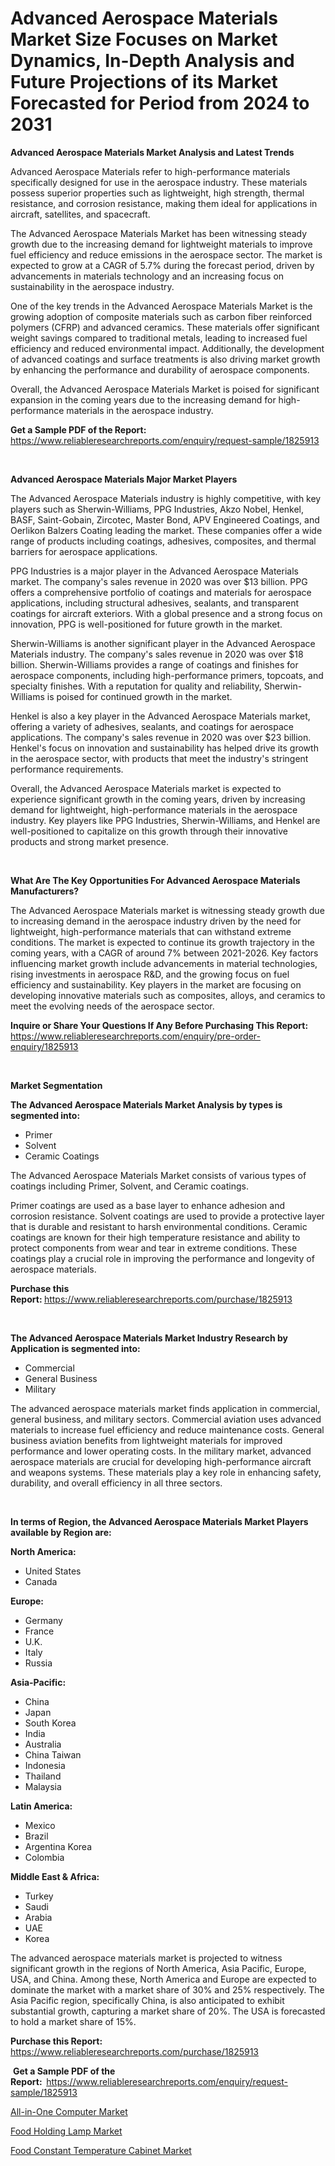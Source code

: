 <p><h1>Advanced Aerospace Materials Market Size Focuses on Market Dynamics, In-Depth Analysis and Future Projections of its Market Forecasted for Period from 2024 to 2031</h1></p><p><strong>Advanced Aerospace Materials Market Analysis and Latest Trends</strong></p>
<p><p>Advanced Aerospace Materials refer to high-performance materials specifically designed for use in the aerospace industry. These materials possess superior properties such as lightweight, high strength, thermal resistance, and corrosion resistance, making them ideal for applications in aircraft, satellites, and spacecraft.</p><p>The Advanced Aerospace Materials Market has been witnessing steady growth due to the increasing demand for lightweight materials to improve fuel efficiency and reduce emissions in the aerospace sector. The market is expected to grow at a CAGR of 5.7% during the forecast period, driven by advancements in materials technology and an increasing focus on sustainability in the aerospace industry.</p><p>One of the key trends in the Advanced Aerospace Materials Market is the growing adoption of composite materials such as carbon fiber reinforced polymers (CFRP) and advanced ceramics. These materials offer significant weight savings compared to traditional metals, leading to increased fuel efficiency and reduced environmental impact. Additionally, the development of advanced coatings and surface treatments is also driving market growth by enhancing the performance and durability of aerospace components.</p><p>Overall, the Advanced Aerospace Materials Market is poised for significant expansion in the coming years due to the increasing demand for high-performance materials in the aerospace industry.</p></p>
<p><strong>Get a Sample PDF of the Report:&nbsp;</strong> <a href="https://www.reliableresearchreports.com/enquiry/request-sample/1825913">https://www.reliableresearchreports.com/enquiry/request-sample/1825913</a></p>
<p>&nbsp;</p>
<p><strong>Advanced Aerospace Materials Major Market Players</strong></p>
<p><p>The Advanced Aerospace Materials industry is highly competitive, with key players such as Sherwin-Williams, PPG Industries, Akzo Nobel, Henkel, BASF, Saint-Gobain, Zircotec, Master Bond, APV Engineered Coatings, and Oerlikon Balzers Coating leading the market. These companies offer a wide range of products including coatings, adhesives, composites, and thermal barriers for aerospace applications.</p><p>PPG Industries is a major player in the Advanced Aerospace Materials market. The company's sales revenue in 2020 was over $13 billion. PPG offers a comprehensive portfolio of coatings and materials for aerospace applications, including structural adhesives, sealants, and transparent coatings for aircraft exteriors. With a global presence and a strong focus on innovation, PPG is well-positioned for future growth in the market.</p><p>Sherwin-Williams is another significant player in the Advanced Aerospace Materials industry. The company's sales revenue in 2020 was over $18 billion. Sherwin-Williams provides a range of coatings and finishes for aerospace components, including high-performance primers, topcoats, and specialty finishes. With a reputation for quality and reliability, Sherwin-Williams is poised for continued growth in the market.</p><p>Henkel is also a key player in the Advanced Aerospace Materials market, offering a variety of adhesives, sealants, and coatings for aerospace applications. The company's sales revenue in 2020 was over $23 billion. Henkel's focus on innovation and sustainability has helped drive its growth in the aerospace sector, with products that meet the industry's stringent performance requirements.</p><p>Overall, the Advanced Aerospace Materials market is expected to experience significant growth in the coming years, driven by increasing demand for lightweight, high-performance materials in the aerospace industry. Key players like PPG Industries, Sherwin-Williams, and Henkel are well-positioned to capitalize on this growth through their innovative products and strong market presence.</p></p>
<p>&nbsp;</p>
<p><strong>What Are The Key Opportunities For Advanced Aerospace Materials Manufacturers?</strong></p>
<p><p>The Advanced Aerospace Materials market is witnessing steady growth due to increasing demand in the aerospace industry driven by the need for lightweight, high-performance materials that can withstand extreme conditions. The market is expected to continue its growth trajectory in the coming years, with a CAGR of around 7% between 2021-2026. Key factors influencing market growth include advancements in material technologies, rising investments in aerospace R&D, and the growing focus on fuel efficiency and sustainability. Key players in the market are focusing on developing innovative materials such as composites, alloys, and ceramics to meet the evolving needs of the aerospace sector.</p></p>
<p><strong>Inquire or Share Your Questions If Any Before Purchasing This Report:</strong> <a href="https://www.reliableresearchreports.com/enquiry/pre-order-enquiry/1825913">https://www.reliableresearchreports.com/enquiry/pre-order-enquiry/1825913</a></p>
<p>&nbsp;</p>
<p><strong>Market Segmentation</strong></p>
<p><strong>The Advanced Aerospace Materials Market Analysis by types is segmented into:</strong></p>
<p><ul><li>Primer</li><li>Solvent</li><li>Ceramic Coatings</li></ul></p>
<p><p>The Advanced Aerospace Materials Market consists of various types of coatings including Primer, Solvent, and Ceramic coatings. </p><p>Primer coatings are used as a base layer to enhance adhesion and corrosion resistance. Solvent coatings are used to provide a protective layer that is durable and resistant to harsh environmental conditions. Ceramic coatings are known for their high temperature resistance and ability to protect components from wear and tear in extreme conditions. These coatings play a crucial role in improving the performance and longevity of aerospace materials.</p></p>
<p><strong>Purchase this Report:&nbsp;</strong><a href="https://www.reliableresearchreports.com/purchase/1825913">https://www.reliableresearchreports.com/purchase/1825913</a></p>
<p>&nbsp;</p>
<p><strong>The Advanced Aerospace Materials Market Industry Research by Application is segmented into:</strong></p>
<p><ul><li>Commercial</li><li>General Business</li><li>Military</li></ul></p>
<p><p>The advanced aerospace materials market finds application in commercial, general business, and military sectors. Commercial aviation uses advanced materials to increase fuel efficiency and reduce maintenance costs. General business aviation benefits from lightweight materials for improved performance and lower operating costs. In the military market, advanced aerospace materials are crucial for developing high-performance aircraft and weapons systems. These materials play a key role in enhancing safety, durability, and overall efficiency in all three sectors.</p></p>
<p>&nbsp;</p>
<p><strong>In terms of Region, the Advanced Aerospace Materials Market Players available by Region are:</strong></p>
<p>
    <p> <strong> North America: </strong>
        <ul>
            <li>United States</li>
            <li>Canada</li>
        </ul>
        </p> 
    <p> <strong> Europe: </strong>
        <ul>
            <li>Germany</li>
            <li>France</li>
            <li>U.K.</li>
            <li>Italy</li>
            <li>Russia</li>
        </ul>
        </p> 
    <p> <strong> Asia-Pacific: </strong>
        <ul>
            <li>China</li>
            <li>Japan</li>
            <li>South Korea</li>
            <li>India</li>
            <li>Australia</li>
            <li>China Taiwan</li>
            <li>Indonesia</li>
            <li>Thailand</li>
            <li>Malaysia</li>
        </ul>
        </p> 
    <p> <strong> Latin America: </strong>
        <ul>
            <li>Mexico</li>
            <li>Brazil</li>
            <li>Argentina Korea</li>
            <li>Colombia</li>
        </ul>
        </p> 
    <p> <strong> Middle East & Africa: </strong>
        <ul>
            <li>Turkey</li>
            <li>Saudi</li>
            <li>Arabia</li>
            <li>UAE</li>
            <li>Korea</li>
        </ul>
    </p>
    </p>
<p><p>The advanced aerospace materials market is projected to witness significant growth in the regions of North America, Asia Pacific, Europe, USA, and China. Among these, North America and Europe are expected to dominate the market with a market share of 30% and 25% respectively. The Asia Pacific region, specifically China, is also anticipated to exhibit substantial growth, capturing a market share of 20%. The USA is forecasted to hold a market share of 15%.</p></p>
<p><strong>Purchase this Report: </strong><a href="https://www.reliableresearchreports.com/purchase/1825913">https://www.reliableresearchreports.com/purchase/1825913</a></p>
<p>&nbsp;<strong>Get a Sample PDF of the Report:&nbsp;&nbsp;</strong><a href="https://www.reliableresearchreports.com/enquiry/request-sample/1825913">https://www.reliableresearchreports.com/enquiry/request-sample/1825913</a></p>
<p><strong></strong></p>
<p><p><a href="https://view.publitas.com/reportprime-1/all-in-one-computer-market-research-report-the-key-to-successful-business-strategy-forecasted-for-period-from-2023-2030/">All-in-One Computer Market</a></p><p><a href="https://view.publitas.com/reportprime-1/food-holding-lamp-market-research-report-forecasted-for-period-from-2023-2030-by-market-type-market-application-and-region/">Food Holding Lamp Market</a></p><p><a href="https://view.publitas.com/reportprime-1/food-constant-temperature-cabinet-market-size-and-examines-its-market-scope-with-a-primary-focus-on-growth-opportunities-and-forecasted-trends-spanning-from-2023-to-2030/">Food Constant Temperature Cabinet Market</a></p></p>